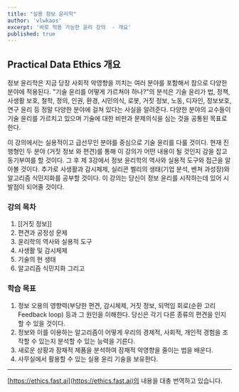 ```yaml
---
title: "실용 정보 윤리학"
author: 'vlwkaos'
excerpt: '바로 적용 가능한 윤리 강의  - 개요'
published: true
---
```


## Practical Data Ethics 개요

정보 윤리학은 지금 당장 사회적 악영향을 끼치는 여러 분야를 포함해서 참으로 다양한 분야에 적용된다. "기술 윤리를 어떻게 가르쳐야 하나?"의 분석은 기술 윤리가 법, 정책, 사생활 보호, 철학, 정의, 인권, 환경, 시민의식, 로봇, 거짓 정보, 노동, 디자인, 정보보호, 연구 윤리 등 정말 다양한 분야에 걸쳐 있다는 사실을 알려준다. 다양한 분야의 교수들이 기술 윤리를 가르치고 있으며 기술에 대한 비판과 문제의식을 심는 것을 공통된 목표로한다.

이 강의에서는 실용적이고 급선무인 분야를 중심으로 기술 윤리를 다룰 것이다. 현재 진행형인 두 분야 (거짓 정보 와 편견)를 통해 이 강의가 어떤 내용이 될 것인지 감을 잡고 동기부여를 할 것이다. 그 후 제 3강에서 정보 윤리학의 역사와 실용적 도구와 접근을 알아볼 것이다. 추가로 사생활과 감시체제, 실리콘 벨리의 생태(기업 분석, 벤쳐 과성장)와 알고리즘 식민지화를 공부할 것이다. 이 강의는 당신이 정보 윤리를 시작하는데 있어 시발점이 되어줄 것이다.

### 강의 목차

1. [[거짓 정보]]
2. 편견과 공정성 문제
3. 윤리학의 역사와 실용적 도구
4. 사생활 및 감시체제
5. 기술의 현 생태
6. 알고리즘 식민지화 그리고

### 학습 목표

1. 정보 오용의 영향력(부당한 편견, 감시체제, 거짓 정보, 되먹임 회로(순환 고리 Feedback loop) 등과 그 원인을 이해한다. 당신은 각기 다른 종류의 편견을 인지할 수 있을 것이다.
2. 정보와 이를 이용하는 알고리즘이 어떻게 우리의 경제적, 사회적, 개인적 경험을 조작할 수 있는지 분석할 수 있는 능력을 기른다.
3. 새로운 상황과 잠재적 제품을 분석하여 잠재적 악영향을 줄이는 법을 배운다.
4. 사무실에서 활용할 수 있는 실용 윤리 기술을 보유한다.

---

[https://ethics.fast.ai](https://ethics.fast.ai)의 내용을 대충 번역하고 있습니다.